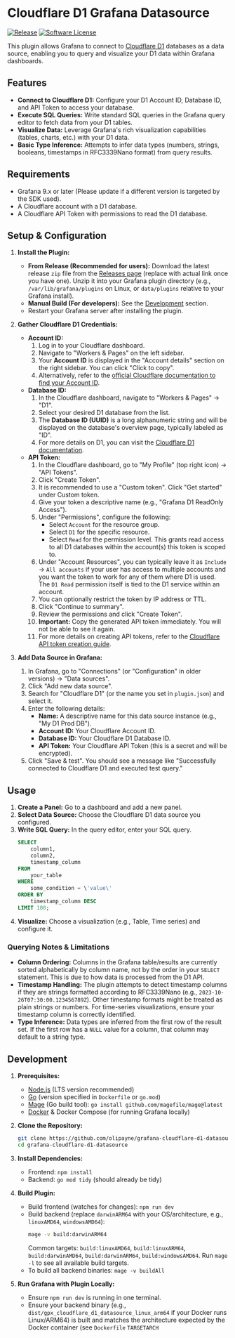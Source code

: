 # Cloudflare D1 Grafana Datasource

[![Release](https://img.shields.io/github/v/release/olipayne/grafana-cloudflare-d1-datasource?style=flat-square)](https://github.com/olipayne/grafana-cloudflare-d1-datasource/releases/latest)
[![Software License](https://img.shields.io/badge/license-Apache2-brightgreen.svg?style=flat-square)](LICENSE)

<!-- Add other badges as appropriate: build status, etc. -->

This plugin allows Grafana to connect to [Cloudflare D1](https://developers.cloudflare.com/d1/) databases as a data source, enabling you to query and visualize your D1 data within Grafana dashboards.

## Features

- **Connect to Cloudflare D1:** Configure your D1 Account ID, Database ID, and API Token to access your database.
- **Execute SQL Queries:** Write standard SQL queries in the Grafana query editor to fetch data from your D1 tables.
- **Visualize Data:** Leverage Grafana\'s rich visualization capabilities (tables, charts, etc.) with your D1 data.
- **Basic Type Inference:** Attempts to infer data types (numbers, strings, booleans, timestamps in RFC3339Nano format) from query results.

## Requirements

- Grafana 9.x or later (Please update if a different version is targeted by the SDK used).
- A Cloudflare account with a D1 database.
- A Cloudflare API Token with permissions to read the D1 database.

## Setup & Configuration

1.  **Install the Plugin:**

    - **From Release (Recommended for users):** Download the latest release `zip` file from the [Releases page](https://github.com/olipayne/grafana-cloudflare-d1-datasource/releases) (replace with actual link once you have one). Unzip it into your Grafana plugin directory (e.g., `/var/lib/grafana/plugins` on Linux, or `data/plugins` relative to your Grafana install).
    - **Manual Build (For developers):** See the [Development](#development) section.
    - Restart your Grafana server after installing the plugin.

2.  **Gather Cloudflare D1 Credentials:**

    - **Account ID:**
      1.  Log in to your Cloudflare dashboard.
      2.  Navigate to "Workers & Pages" on the left sidebar.
      3.  Your **Account ID** is displayed in the "Account details" section on the right sidebar. You can click "Click to copy".
      4.  Alternatively, refer to the [official Cloudflare documentation to find your Account ID](https://developers.cloudflare.com/fundamentals/setup/find-account-and-zone-ids/).
    - **Database ID:**
      1.  In the Cloudflare dashboard, navigate to "Workers & Pages" -> "D1".
      2.  Select your desired D1 database from the list.
      3.  The **Database ID (UUID)** is a long alphanumeric string and will be displayed on the database's overview page, typically labeled as "ID".
      4.  For more details on D1, you can visit the [Cloudflare D1 documentation](https://developers.cloudflare.com/d1/).
    - **API Token:**
      1.  In the Cloudflare dashboard, go to "My Profile" (top right icon) -> "API Tokens".
      2.  Click "Create Token".
      3.  It is recommended to use a "Custom token". Click "Get started" under Custom token.
      4.  Give your token a descriptive name (e.g., "Grafana D1 ReadOnly Access").
      5.  Under "Permissions", configure the following:
          - Select `Account` for the resource group.
          - Select `D1` for the specific resource.
          - Select `Read` for the permission level.
          This grants read access to all D1 databases within the account(s) this token is scoped to.
      6.  Under "Account Resources", you can typically leave it as `Include` -> `All accounts` if your user has access to multiple accounts and you want the token to work for any of them where D1 is used. The `D1 Read` permission itself is tied to the D1 service within an account.
          <!-- TODO: User to verify exact minimum permissions. CF docs on D1 API auth would be helpful. -->
      7.  You can optionally restrict the token by IP address or TTL.
      8.  Click "Continue to summary".
      9.  Review the permissions and click "Create Token".
      10. **Important:** Copy the generated API token immediately. You will not be able to see it again.
      11. For more details on creating API tokens, refer to the [Cloudflare API token creation guide](https://developers.cloudflare.com/fundamentals/api/get-started/create-token/).

3.  **Add Data Source in Grafana:**
    1.  In Grafana, go to "Connections" (or "Configuration" in older versions) -> "Data sources".
    2.  Click "Add new data source".
    3.  Search for "Cloudflare D1" (or the name you set in `plugin.json`) and select it.
    4.  Enter the following details:
        - **Name:** A descriptive name for this data source instance (e.g., "My D1 Prod DB").
        - **Account ID:** Your Cloudflare Account ID.
        - **Database ID:** Your Cloudflare D1 Database ID.
        - **API Token:** Your Cloudflare API Token (this is a secret and will be encrypted).
    5.  Click "Save & test". You should see a message like "Successfully connected to Cloudflare D1 and executed test query."

## Usage

1.  **Create a Panel:** Go to a dashboard and add a new panel.
2.  **Select Data Source:** Choose the Cloudflare D1 data source you configured.
3.  **Write SQL Query:** In the query editor, enter your SQL query.
    ```sql
    SELECT
        column1,
        column2,
        timestamp_column
    FROM
        your_table
    WHERE
        some_condition = \'value\'
    ORDER BY
        timestamp_column DESC
    LIMIT 100;
    ```
4.  **Visualize:** Choose a visualization (e.g., Table, Time series) and configure it.

### Querying Notes & Limitations

- **Column Ordering:** Columns in the Grafana table/results are currently sorted alphabetically by column name, not by the order in your `SELECT` statement. This is due to how data is processed from the D1 API.
- **Timestamp Handling:** The plugin attempts to detect timestamp columns if they are strings formatted according to RFC3339Nano (e.g., `2023-10-26T07:30:00.123456789Z`). Other timestamp formats might be treated as plain strings or numbers. For time-series visualizations, ensure your timestamp column is correctly identified.
- **Type Inference:** Data types are inferred from the first row of the result set. If the first row has a `NULL` value for a column, that column may default to a string type.

## Development

1.  **Prerequisites:**

    - [Node.js](https://nodejs.org/) (LTS version recommended)
    - [Go](https://golang.org/doc/install) (version specified in `Dockerfile` or `go.mod`)
    - [Mage](https://magefile.org/) (Go build tool): `go install github.com/magefile/mage@latest`
    - [Docker](https://www.docker.com/) & Docker Compose (for running Grafana locally)

2.  **Clone the Repository:**

    ```bash
    git clone https://github.com/olipayne/grafana-cloudflare-d1-datasource.git
    cd grafana-cloudflare-d1-datasource
    ```

3.  **Install Dependencies:**

    - Frontend: `npm install`
    - Backend: `go mod tidy` (should already be tidy)

4.  **Build Plugin:**

    - Build frontend (watches for changes): `npm run dev`
    - Build backend (replace `darwinARM64` with your OS/architecture, e.g., `linuxAMD64`, `windowsAMD64`):
      ```bash
      mage -v build:darwinARM64
      ```
      Common targets: `build:linuxAMD64`, `build:linuxARM64`, `build:darwinAMD64`, `build:darwinARM64`, `build:windowsAMD64`.
      Run `mage -l` to see all available build targets.
    - To build all backend binaries: `mage -v buildAll`

5.  **Run Grafana with Plugin Locally:**
    - Ensure `npm run dev` is running in one terminal.
    - Ensure your backend binary (e.g., `dist/gpx_cloudflare_d1_datasource_linux_arm64` if your Docker runs Linux/ARM64) is built and matches the architecture expected by the Docker container (see `Dockerfile` `TARGETARCH`